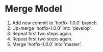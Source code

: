 # Merge Model

1. Add new commit to 'hotfix-1.0.0' branch.
2. Up-merge 'hotfix-1.0.0' into 'develop'.
3. Repeat first two steps again.
4. Repeat first two steps again.
5. Merge 'hotfix-1.0.0' into 'master'.